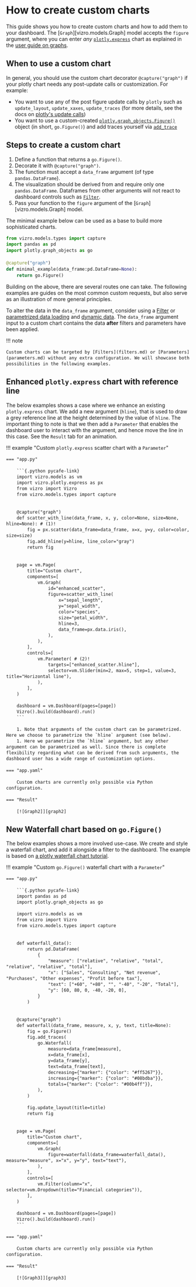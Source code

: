 # How to create custom charts

This guide shows you how to create custom charts and how to add them to your dashboard. The [`Graph`][vizro.models.Graph] model accepts the `figure` argument, where you can enter _any_ [`plotly.express`](https://plotly.com/python/plotly-express/) chart as explained in the [user guide on graphs](graph.md).

## When to use a custom chart

In general, you should use the custom chart decorator `@capture("graph")` if your plotly chart needs any post-update calls or customization. For example:

- You want to use any of the post figure update calls by `plotly` such as `update_layout`, `update_xaxes`, `update_traces` (for more details, see the docs on [plotly's update calls](https://plotly.com/python/creating-and-updating-figures/#other-update-methods))
- You want to use a custom-created [`plotly.graph_objects.Figure()`](https://plotly.com/python/graph-objects/) object (in short, `go.Figure()`) and add traces yourself via [`add_trace`](https://plotly.com/python/creating-and-updating-figures/#adding-traces)

## Steps to create a custom chart

1. Define a function that returns a `go.Figure()`.
1. Decorate it with `@capture("graph")`.
1. The function must accept a `data_frame` argument (of type `pandas.DataFrame`).
1. The visualization should be derived from and require only one `pandas.DataFrame`. Dataframes from other arguments will not react to dashboard controls such as [`Filter`](filters.md).
1. Pass your function to the `figure` argument of the [`Graph`][vizro.models.Graph] model.

The minimal example below can be used as a base to build more sophisticated charts.

```py title="Minimal example of a custom chart"
from vizro.models.types import capture
import pandas as pd
import plotly.graph_objects as go

@capture("graph")
def minimal_example(data_frame:pd.DataFrame=None):
    return go.Figure()
```

Building on the above, there are several routes one can take. The following examples are guides on the most common custom requests, but also serve as an illustration of more general principles.

To alter the data in the `data_frame` argument, consider using a [Filter](filters.md) or [parametrized data loading](data.md/#parametrize-data-loading) and [dynamic data](data.md/#dynamic-data). The `data_frame` argument input to a custom chart contains the data **after** filters and parameters have been applied.

!!! note

    Custom charts can be targeted by [Filters](filters.md) or [Parameters](parameters.md) without any extra configuration. We will showcase both possibilities in the following examples.

## Enhanced `plotly.express` chart with reference line

The below examples shows a case where we enhance an existing `plotly.express` chart. We add a new argument (`hline`), that is used to draw a grey reference line at the height determined by the value of `hline`. The important thing to note is that we then add a `Parameter` that enables the dashboard user to interact with the argument, and hence move the line in this case. See the `Result` tab for an animation.

!!! example "Custom `plotly.express` scatter chart with a `Parameter`"

    === "app.py"

        ```{.python pycafe-link}
        import vizro.models as vm
        import vizro.plotly.express as px
        from vizro import Vizro
        from vizro.models.types import capture


        @capture("graph")
        def scatter_with_line(data_frame, x, y, color=None, size=None, hline=None): # (1)!
            fig = px.scatter(data_frame=data_frame, x=x, y=y, color=color, size=size)
            fig.add_hline(y=hline, line_color="gray")
            return fig


        page = vm.Page(
            title="Custom chart",
            components=[
                vm.Graph(
                    id="enhanced_scatter",
                    figure=scatter_with_line(
                        x="sepal_length",
                        y="sepal_width",
                        color="species",
                        size="petal_width",
                        hline=3,
                        data_frame=px.data.iris(),
                    ),
                ),
            ],
            controls=[
                vm.Parameter( # (2)!
                    targets=["enhanced_scatter.hline"],
                    selector=vm.Slider(min=2, max=5, step=1, value=3, title="Horizontal line"),
                ),
            ],
        )

        dashboard = vm.Dashboard(pages=[page])
        Vizro().build(dashboard).run()
        ```

        1. Note that arguments of the custom chart can be parametrized. Here we choose to parametrize the `hline` argument (see below).
        1. Here we parametrize the `hline` argument, but any other argument can be parametrized as well. Since there is complete flexibility regarding what can be derived from such arguments, the dashboard user has a wide range of customization options.

    === "app.yaml"

        Custom charts are currently only possible via Python configuration.

    === "Result"

        [![Graph2]][graph2]

## New Waterfall chart based on `go.Figure()`

The below examples shows a more involved use-case. We create and style a waterfall chart, and add it alongside a filter to the dashboard. The example is based on [a plotly waterfall chart tutorial](https://plotly.com/python/waterfall-charts/).

!!! example "Custom `go.Figure()` waterfall chart with a `Parameter`"

    === "app.py"

        ```{.python pycafe-link}
        import pandas as pd
        import plotly.graph_objects as go

        import vizro.models as vm
        from vizro import Vizro
        from vizro.models.types import capture


        def waterfall_data():
            return pd.DataFrame(
                {
                    "measure": ["relative", "relative", "total", "relative", "relative", "total"],
                    "x": ["Sales", "Consulting", "Net revenue", "Purchases", "Other expenses", "Profit before tax"],
                    "text": ["+60", "+80", "", "-40", "-20", "Total"],
                    "y": [60, 80, 0, -40, -20, 0],
                }
            )


        @capture("graph")
        def waterfall(data_frame, measure, x, y, text, title=None):
            fig = go.Figure()
            fig.add_traces(
                go.Waterfall(
                    measure=data_frame[measure],
                    x=data_frame[x],
                    y=data_frame[y],
                    text=data_frame[text],
                    decreasing={"marker": {"color": "#ff5267"}},
                    increasing={"marker": {"color": "#08bdba"}},
                    totals={"marker": {"color": "#00b4ff"}},
                ),
            )

            fig.update_layout(title=title)
            return fig


        page = vm.Page(
            title="Custom chart",
            components=[
                vm.Graph(
                    figure=waterfall(data_frame=waterfall_data(), measure="measure", x="x", y="y", text="text"),
                ),
            ],
            controls=[
                vm.Filter(column="x", selector=vm.Dropdown(title="Financial categories")),
            ],
        )

        dashboard = vm.Dashboard(pages=[page])
        Vizro().build(dashboard).run()
        ```

    === "app.yaml"

        Custom charts are currently only possible via Python configuration.

    === "Result"

        [![Graph3]][graph3]

[graph2]: ../../assets/user_guides/custom_charts/custom_chart_showcase_parameter.gif
[graph3]: ../../assets/user_guides/custom_charts/custom_chart_waterfall.png
